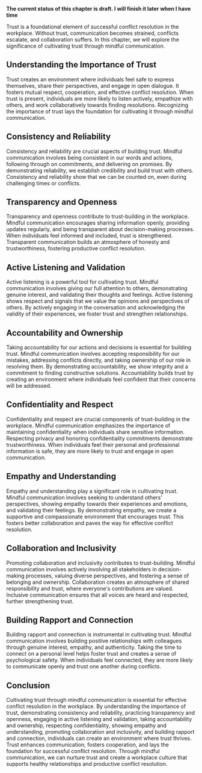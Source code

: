 **The current status of this chapter is draft. I will finish it later when I have time**

Trust is a foundational element of successful conflict resolution in the workplace. Without trust, communication becomes strained, conflicts escalate, and collaboration suffers. In this chapter, we will explore the significance of cultivating trust through mindful communication.

Understanding the Importance of Trust
-------------------------------------

Trust creates an environment where individuals feel safe to express themselves, share their perspectives, and engage in open dialogue. It fosters mutual respect, cooperation, and effective conflict resolution. When trust is present, individuals are more likely to listen actively, empathize with others, and work collaboratively towards finding resolutions. Recognizing the importance of trust lays the foundation for cultivating it through mindful communication.

Consistency and Reliability
---------------------------

Consistency and reliability are crucial aspects of building trust. Mindful communication involves being consistent in our words and actions, following through on commitments, and delivering on promises. By demonstrating reliability, we establish credibility and build trust with others. Consistency and reliability show that we can be counted on, even during challenging times or conflicts.

Transparency and Openness
-------------------------

Transparency and openness contribute to trust-building in the workplace. Mindful communication encourages sharing information openly, providing updates regularly, and being transparent about decision-making processes. When individuals feel informed and included, trust is strengthened. Transparent communication builds an atmosphere of honesty and trustworthiness, fostering productive conflict resolution.

Active Listening and Validation
-------------------------------

Active listening is a powerful tool for cultivating trust. Mindful communication involves giving our full attention to others, demonstrating genuine interest, and validating their thoughts and feelings. Active listening shows respect and signals that we value the opinions and perspectives of others. By actively engaging in the conversation and acknowledging the validity of their experiences, we foster trust and strengthen relationships.

Accountability and Ownership
----------------------------

Taking accountability for our actions and decisions is essential for building trust. Mindful communication involves accepting responsibility for our mistakes, addressing conflicts directly, and taking ownership of our role in resolving them. By demonstrating accountability, we show integrity and a commitment to finding constructive solutions. Accountability builds trust by creating an environment where individuals feel confident that their concerns will be addressed.

Confidentiality and Respect
---------------------------

Confidentiality and respect are crucial components of trust-building in the workplace. Mindful communication emphasizes the importance of maintaining confidentiality when individuals share sensitive information. Respecting privacy and honoring confidentiality commitments demonstrate trustworthiness. When individuals feel their personal and professional information is safe, they are more likely to trust and engage in open communication.

Empathy and Understanding
-------------------------

Empathy and understanding play a significant role in cultivating trust. Mindful communication involves seeking to understand others' perspectives, showing empathy towards their experiences and emotions, and validating their feelings. By demonstrating empathy, we create a supportive and compassionate environment that encourages trust. This fosters better collaboration and paves the way for effective conflict resolution.

Collaboration and Inclusivity
-----------------------------

Promoting collaboration and inclusivity contributes to trust-building. Mindful communication involves actively involving all stakeholders in decision-making processes, valuing diverse perspectives, and fostering a sense of belonging and ownership. Collaboration creates an atmosphere of shared responsibility and trust, where everyone's contributions are valued. Inclusive communication ensures that all voices are heard and respected, further strengthening trust.

Building Rapport and Connection
-------------------------------

Building rapport and connection is instrumental in cultivating trust. Mindful communication involves building positive relationships with colleagues through genuine interest, empathy, and authenticity. Taking the time to connect on a personal level helps foster trust and creates a sense of psychological safety. When individuals feel connected, they are more likely to communicate openly and trust one another during conflicts.

Conclusion
----------

Cultivating trust through mindful communication is essential for effective conflict resolution in the workplace. By understanding the importance of trust, demonstrating consistency and reliability, practicing transparency and openness, engaging in active listening and validation, taking accountability and ownership, respecting confidentiality, showing empathy and understanding, promoting collaboration and inclusivity, and building rapport and connection, individuals can create an environment where trust thrives. Trust enhances communication, fosters cooperation, and lays the foundation for successful conflict resolution. Through mindful communication, we can nurture trust and create a workplace culture that supports healthy relationships and productive conflict resolution.
